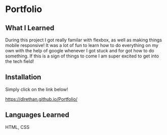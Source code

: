 # Portfolio

## What I Learned

During this project I got really familar with flexbox, as well as making things mobile responsive! It was a lot of fun
to learn how to do everything on my own with the help of google whenever I got stuck and for got how to do something.
If this is a sign of things to come I am super excited to get into the tech field!

## Installation

Simply click on the link below!

https://dlrethan.github.io/Portfolio/

## Languages Learned

HTML, CSS
